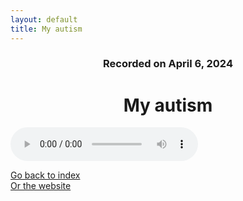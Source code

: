 ```yaml
---
layout: default
title: My autism
---
```

### <center>Recorded on April 6, 2024</center>

# <center> My autism </center>  

<audio controls>
  <source src="https://17hoodies.github.io/fonzi/assets/audio/my-autism.mp3" type="audio/mpeg">
</audio>

[Go back to index](./blog-index.md)  
[Or the website](https://17hoodies.github.io/fonzi/index.html)  
